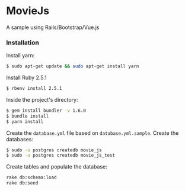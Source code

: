 # MovieJs
A sample using Rails/Bootstrap/Vue.js

### Installation
Install yarn:
```sh
$ sudo apt-get update && sudo apt-get install yarn
```
Install Ruby 2.5.1
```sh
$ rbenv install 2.5.1
```
Inside the project's directory:
```sh
$ gem install bundler -v 1.6.0
$ bundle install
$ yarn install
```
Create the ```database.yml``` file based on ```database.yml.sample```.
Create the databases:
```sh
$ sudo -u postgres createdb movie_js
$ sudo -u postgres createdb movie_js_test
```
Create tables and populate the database:
```sh
rake db:schema:load
rake db:seed
```
